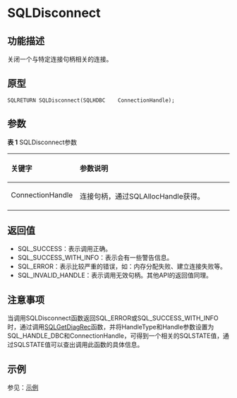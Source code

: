 # SQLDisconnect<a name="ZH-CN_TOPIC_0242371444"></a>

## 功能描述<a name="zh-cn_topic_0238272890_zh-cn_topic_0237120420_zh-cn_topic_0059778556_sf1f063f9cda741e3bddd12ffff9982ea"></a>

关闭一个与特定连接句柄相关的连接。

## 原型<a name="zh-cn_topic_0238272890_zh-cn_topic_0237120420_zh-cn_topic_0059778556_sa94159f087b8453d91742bd037a4dd23"></a>

```
SQLRETURN SQLDisconnect(SQLHDBC    ConnectionHandle);
```

## 参数<a name="zh-cn_topic_0238272890_zh-cn_topic_0237120420_zh-cn_topic_0059778556_sed5e3f43dc554fcf87bcc0319da72ef0"></a>

**表 1**  SQLDisconnect参数

<a name="zh-cn_topic_0238272890_zh-cn_topic_0237120420_zh-cn_topic_0059778556_tf92662a862a94bb8a2ea829cbf5f90af"></a>
<table><thead align="left"><tr id="zh-cn_topic_0238272890_zh-cn_topic_0237120420_zh-cn_topic_0059778556_r28fb5700eaa54698a4340424276b87f4"><th class="cellrowborder" valign="top" width="24.5%" id="mcps1.2.3.1.1"><p id="zh-cn_topic_0238272890_zh-cn_topic_0237120420_zh-cn_topic_0059778556_ac9627e06109f453bac21c00c96534d27"><a name="zh-cn_topic_0238272890_zh-cn_topic_0237120420_zh-cn_topic_0059778556_ac9627e06109f453bac21c00c96534d27"></a><a name="zh-cn_topic_0238272890_zh-cn_topic_0237120420_zh-cn_topic_0059778556_ac9627e06109f453bac21c00c96534d27"></a><strong id="zh-cn_topic_0238272890_zh-cn_topic_0237120420_zh-cn_topic_0059778556_a9e3d1cc49cc849e6a9dbfa5f277cc791"><a name="zh-cn_topic_0238272890_zh-cn_topic_0237120420_zh-cn_topic_0059778556_a9e3d1cc49cc849e6a9dbfa5f277cc791"></a><a name="zh-cn_topic_0238272890_zh-cn_topic_0237120420_zh-cn_topic_0059778556_a9e3d1cc49cc849e6a9dbfa5f277cc791"></a>关键字</strong></p>
</th>
<th class="cellrowborder" valign="top" width="75.5%" id="mcps1.2.3.1.2"><p id="zh-cn_topic_0238272890_zh-cn_topic_0237120420_zh-cn_topic_0059778556_a514195d887524d04b3ecee1f113764cb"><a name="zh-cn_topic_0238272890_zh-cn_topic_0237120420_zh-cn_topic_0059778556_a514195d887524d04b3ecee1f113764cb"></a><a name="zh-cn_topic_0238272890_zh-cn_topic_0237120420_zh-cn_topic_0059778556_a514195d887524d04b3ecee1f113764cb"></a><strong id="zh-cn_topic_0238272890_zh-cn_topic_0237120420_zh-cn_topic_0059778556_zh-cn_topic_0058965244_b447479391436"><a name="zh-cn_topic_0238272890_zh-cn_topic_0237120420_zh-cn_topic_0059778556_zh-cn_topic_0058965244_b447479391436"></a><a name="zh-cn_topic_0238272890_zh-cn_topic_0237120420_zh-cn_topic_0059778556_zh-cn_topic_0058965244_b447479391436"></a>参数说明</strong></p>
</th>
</tr>
</thead>
<tbody><tr id="zh-cn_topic_0238272890_zh-cn_topic_0237120420_zh-cn_topic_0059778556_r0a0928672b2646d0a261d3ef7e26b596"><td class="cellrowborder" valign="top" width="24.5%" headers="mcps1.2.3.1.1 "><p id="zh-cn_topic_0238272890_zh-cn_topic_0237120420_zh-cn_topic_0059778556_a80896ed0e4cc4f3fb5351a168f738731"><a name="zh-cn_topic_0238272890_zh-cn_topic_0237120420_zh-cn_topic_0059778556_a80896ed0e4cc4f3fb5351a168f738731"></a><a name="zh-cn_topic_0238272890_zh-cn_topic_0237120420_zh-cn_topic_0059778556_a80896ed0e4cc4f3fb5351a168f738731"></a>ConnectionHandle</p>
</td>
<td class="cellrowborder" valign="top" width="75.5%" headers="mcps1.2.3.1.2 "><p id="zh-cn_topic_0238272890_zh-cn_topic_0237120420_zh-cn_topic_0059778556_a701be46576314b7491c2cde0e48ada5b"><a name="zh-cn_topic_0238272890_zh-cn_topic_0237120420_zh-cn_topic_0059778556_a701be46576314b7491c2cde0e48ada5b"></a><a name="zh-cn_topic_0238272890_zh-cn_topic_0237120420_zh-cn_topic_0059778556_a701be46576314b7491c2cde0e48ada5b"></a>连接句柄，通过SQLAllocHandle获得。</p>
</td>
</tr>
</tbody>
</table>

## 返回值<a name="zh-cn_topic_0238272890_zh-cn_topic_0237120420_zh-cn_topic_0059778556_sec718cedec224638b6f21c68a66c165d"></a>

-   SQL\_SUCCESS：表示调用正确。
-   SQL\_SUCCESS\_WITH\_INFO：表示会有一些警告信息。
-   SQL\_ERROR：表示比较严重的错误，如：内存分配失败、建立连接失败等。
-   SQL\_INVALID\_HANDLE：表示调用无效句柄。其他API的返回值同理。

## 注意事项<a name="zh-cn_topic_0238272890_zh-cn_topic_0237120420_zh-cn_topic_0059778556_s62c3955fb6e942f58a6e780478d90554"></a>

当调用SQLDisconnect函数返回SQL\_ERROR或SQL\_SUCCESS\_WITH\_INFO时，通过调用[SQLGetDiagRec](SQLGetDiagRec.md)函数，并将HandleType和Handle参数设置为SQL\_HANDLE\_DBC和ConnectionHandle，可得到一个相关的SQLSTATE值，通过SQLSTATE值可以查出调用此函数的具体信息。

## 示例<a name="zh-cn_topic_0238272890_zh-cn_topic_0237120420_zh-cn_topic_0059778556_sb7797f4e64534d1f85c319d5433804d4"></a>

参见：[示例](示例-2.md)


